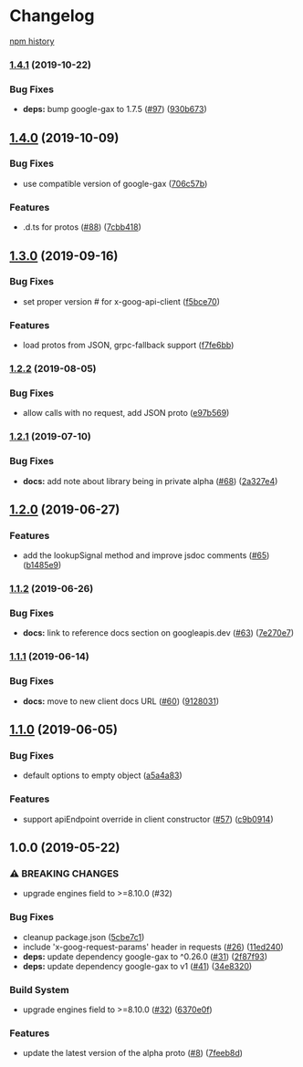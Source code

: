 # Changelog

[npm history][1]

[1]: https://www.npmjs.com/package/@google-cloud/irm?activeTab=versions

### [1.4.1](https://www.github.com/googleapis/nodejs-irm/compare/v1.4.0...v1.4.1) (2019-10-22)


### Bug Fixes

* **deps:** bump google-gax to 1.7.5 ([#97](https://www.github.com/googleapis/nodejs-irm/issues/97)) ([930b673](https://www.github.com/googleapis/nodejs-irm/commit/930b67318594c59ab93fe4ab543a8afcb45216d2))

## [1.4.0](https://www.github.com/googleapis/nodejs-irm/compare/v1.3.0...v1.4.0) (2019-10-09)


### Bug Fixes

* use compatible version of google-gax ([706c57b](https://www.github.com/googleapis/nodejs-irm/commit/706c57b))


### Features

* .d.ts for protos ([#88](https://www.github.com/googleapis/nodejs-irm/issues/88)) ([7cbb418](https://www.github.com/googleapis/nodejs-irm/commit/7cbb418))

## [1.3.0](https://www.github.com/googleapis/nodejs-irm/compare/v1.2.2...v1.3.0) (2019-09-16)


### Bug Fixes

* set proper version # for x-goog-api-client ([f5bce70](https://www.github.com/googleapis/nodejs-irm/commit/f5bce70))


### Features

* load protos from JSON, grpc-fallback support ([f7fe6bb](https://www.github.com/googleapis/nodejs-irm/commit/f7fe6bb))

### [1.2.2](https://www.github.com/googleapis/nodejs-irm/compare/v1.2.1...v1.2.2) (2019-08-05)


### Bug Fixes

* allow calls with no request, add JSON proto ([e97b569](https://www.github.com/googleapis/nodejs-irm/commit/e97b569))

### [1.2.1](https://www.github.com/googleapis/nodejs-irm/compare/v1.2.0...v1.2.1) (2019-07-10)


### Bug Fixes

* **docs:** add note about library being in private alpha ([#68](https://www.github.com/googleapis/nodejs-irm/issues/68)) ([2a327e4](https://www.github.com/googleapis/nodejs-irm/commit/2a327e4))

## [1.2.0](https://www.github.com/googleapis/nodejs-irm/compare/v1.1.2...v1.2.0) (2019-06-27)


### Features

* add the lookupSignal method and improve jsdoc comments ([#65](https://www.github.com/googleapis/nodejs-irm/issues/65)) ([b1485e9](https://www.github.com/googleapis/nodejs-irm/commit/b1485e9))

### [1.1.2](https://www.github.com/googleapis/nodejs-irm/compare/v1.1.1...v1.1.2) (2019-06-26)


### Bug Fixes

* **docs:** link to reference docs section on googleapis.dev ([#63](https://www.github.com/googleapis/nodejs-irm/issues/63)) ([7e270e7](https://www.github.com/googleapis/nodejs-irm/commit/7e270e7))

### [1.1.1](https://www.github.com/googleapis/nodejs-irm/compare/v1.1.0...v1.1.1) (2019-06-14)


### Bug Fixes

* **docs:** move to new client docs URL ([#60](https://www.github.com/googleapis/nodejs-irm/issues/60)) ([9128031](https://www.github.com/googleapis/nodejs-irm/commit/9128031))

## [1.1.0](https://www.github.com/googleapis/nodejs-irm/compare/v1.0.0...v1.1.0) (2019-06-05)


### Bug Fixes

* default options to empty object ([a5a4a83](https://www.github.com/googleapis/nodejs-irm/commit/a5a4a83))


### Features

* support apiEndpoint override in client constructor ([#57](https://www.github.com/googleapis/nodejs-irm/issues/57)) ([c9b0914](https://www.github.com/googleapis/nodejs-irm/commit/c9b0914))

## 1.0.0 (2019-05-22)


### ⚠ BREAKING CHANGES

* upgrade engines field to >=8.10.0 (#32)

### Bug Fixes

* cleanup package.json ([5cbe7c1](https://www.github.com/googleapis/nodejs-irm/commit/5cbe7c1))
* include 'x-goog-request-params' header in requests ([#26](https://www.github.com/googleapis/nodejs-irm/issues/26)) ([11ed240](https://www.github.com/googleapis/nodejs-irm/commit/11ed240))
* **deps:** update dependency google-gax to ^0.26.0 ([#31](https://www.github.com/googleapis/nodejs-irm/issues/31)) ([2f87f93](https://www.github.com/googleapis/nodejs-irm/commit/2f87f93))
* **deps:** update dependency google-gax to v1 ([#41](https://www.github.com/googleapis/nodejs-irm/issues/41)) ([34e8320](https://www.github.com/googleapis/nodejs-irm/commit/34e8320))


### Build System

* upgrade engines field to >=8.10.0 ([#32](https://www.github.com/googleapis/nodejs-irm/issues/32)) ([6370e0f](https://www.github.com/googleapis/nodejs-irm/commit/6370e0f))


### Features

* update the latest version of the alpha proto ([#8](https://www.github.com/googleapis/nodejs-irm/issues/8)) ([7feeb8d](https://www.github.com/googleapis/nodejs-irm/commit/7feeb8d))
